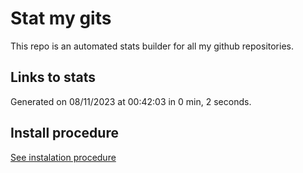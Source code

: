 # Stat my gits

This repo is an automated stats builder for all my github repositories.

## Links to stats


Generated on 08/11/2023 at 00:42:03 in 0 min, 2 seconds.

## Install procedure

[See instalation procedure](./src/install.md)
